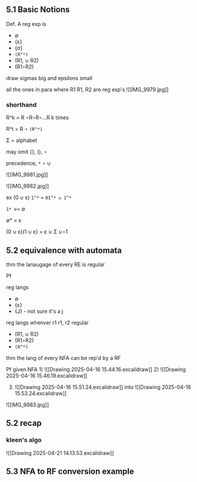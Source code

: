 
## 5.1 Basic Notions

Def. 
A reg exp is 
- ∅
- {ε}
- {σ}
- `(R^*)`
- (R1, ∪ R2)
- (R1∘R2)

draw sigmas big and epsilons small 


all the ones in para where R1 R1, R2 are reg exp's 
![[IMG_9979.jpg]]



### shorthand 

R^k
= R ∘R∘R∘...R 
k times 

R^t
= R ∘ `(R^*)`

Σ = alphabet 

may  omit {}, (), ∘

precedence, `*` ∘ ∪

![[IMG_9981.jpg]]

![[IMG_9982.jpg]]

ex (0 ∪ ε) `1^*` = `01^* ∪ 1^*`

`1* ∅`=  ∅

 ∅* = ε

(0  ∪ ε)(1 ∪ ε) = ε ∪ Σ ∪∘1

## 5.2 equivalence with automata

thm the lanaugage of every RE is regular 

Pf 

reg langs
- ∅ 
- {ε}
- {J} - not sure it's a j 

reg langs whenver  r1 r1, r2 regular 
- (R1, ∪ R2)
- (R1∘R2)
- `(R^*)`


thm the lang of every NFA can be rep'd by a RF 

Pf given NFA 
1)
![[Drawing 2025-04-16 15.44.16.excalidraw]]
2)
![[Drawing 2025-04-16 15.46.19.excalidraw]]

3) ![[Drawing 2025-04-16 15.51.24.excalidraw]]
into ![[Drawing 2025-04-16 15.53.24.excalidraw]]

![[IMG_9983.jpg]]


## 5.2 recap 

### kleen's algo

![[Drawing 2025-04-21 14.13.53.excalidraw]]

## 5.3 NFA to RF conversion example 

